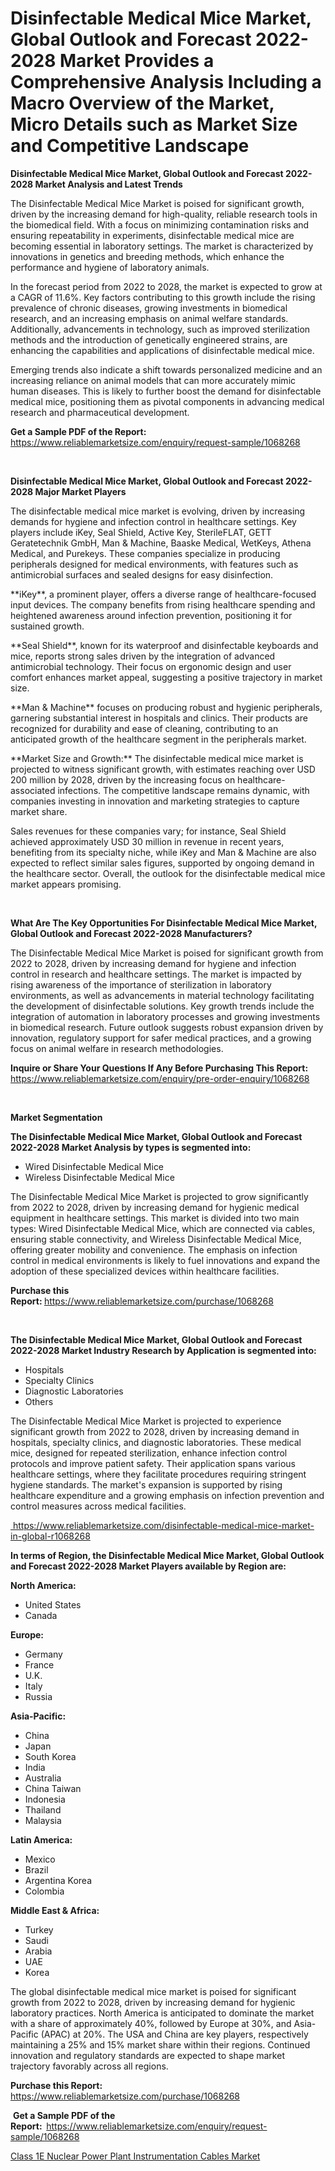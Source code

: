<p><h1>Disinfectable Medical Mice Market, Global Outlook and Forecast 2022-2028 Market Provides a Comprehensive Analysis Including a Macro Overview of the Market, Micro Details such as Market Size and Competitive Landscape</h1></p><p><strong>Disinfectable Medical Mice Market, Global Outlook and Forecast 2022-2028 Market Analysis and Latest Trends</strong></p>
<p><p>The Disinfectable Medical Mice Market is poised for significant growth, driven by the increasing demand for high-quality, reliable research tools in the biomedical field. With a focus on minimizing contamination risks and ensuring repeatability in experiments, disinfectable medical mice are becoming essential in laboratory settings. The market is characterized by innovations in genetics and breeding methods, which enhance the performance and hygiene of laboratory animals.</p><p>In the forecast period from 2022 to 2028, the market is expected to grow at a CAGR of 11.6%. Key factors contributing to this growth include the rising prevalence of chronic diseases, growing investments in biomedical research, and an increasing emphasis on animal welfare standards. Additionally, advancements in technology, such as improved sterilization methods and the introduction of genetically engineered strains, are enhancing the capabilities and applications of disinfectable medical mice.</p><p>Emerging trends also indicate a shift towards personalized medicine and an increasing reliance on animal models that can more accurately mimic human diseases. This is likely to further boost the demand for disinfectable medical mice, positioning them as pivotal components in advancing medical research and pharmaceutical development.</p></p>
<p><strong>Get a Sample PDF of the Report:&nbsp;</strong> <a href="https://www.reliablemarketsize.com/enquiry/request-sample/1068268?utm_campaign=2747&utm_medium=2&utm_source=Github&utm_content=ia&utm_term=21032025&utm_id=disinfectable-medical-mice-market-global-outlook-and-forecast-2022-2028">https://www.reliablemarketsize.com/enquiry/request-sample/1068268</a></p>
<p>&nbsp;</p>
<p><strong>Disinfectable Medical Mice Market, Global Outlook and Forecast 2022-2028 Major Market Players</strong></p>
<p><p>The disinfectable medical mice market is evolving, driven by increasing demands for hygiene and infection control in healthcare settings. Key players include iKey, Seal Shield, Active Key, SterileFLAT, GETT Geratetechnik GmbH, Man & Machine, Baaske Medical, WetKeys, Athena Medical, and Purekeys. These companies specialize in producing peripherals designed for medical environments, with features such as antimicrobial surfaces and sealed designs for easy disinfection.</p><p>**iKey**, a prominent player, offers a diverse range of healthcare-focused input devices. The company benefits from rising healthcare spending and heightened awareness around infection prevention, positioning it for sustained growth. </p><p>**Seal Shield**, known for its waterproof and disinfectable keyboards and mice, reports strong sales driven by the integration of advanced antimicrobial technology. Their focus on ergonomic design and user comfort enhances market appeal, suggesting a positive trajectory in market size.</p><p>**Man & Machine** focuses on producing robust and hygienic peripherals, garnering substantial interest in hospitals and clinics. Their products are recognized for durability and ease of cleaning, contributing to an anticipated growth of the healthcare segment in the peripherals market.</p><p>**Market Size and Growth:** The disinfectable medical mice market is projected to witness significant growth, with estimates reaching over USD 200 million by 2028, driven by the increasing focus on healthcare-associated infections. The competitive landscape remains dynamic, with companies investing in innovation and marketing strategies to capture market share.</p><p>Sales revenues for these companies vary; for instance, Seal Shield achieved approximately USD 30 million in revenue in recent years, benefiting from its specialty niche, while iKey and Man & Machine are also expected to reflect similar sales figures, supported by ongoing demand in the healthcare sector. Overall, the outlook for the disinfectable medical mice market appears promising.</p></p>
<p>&nbsp;</p>
<p><strong>What Are The Key Opportunities For Disinfectable Medical Mice Market, Global Outlook and Forecast 2022-2028 Manufacturers?</strong></p>
<p><p>The Disinfectable Medical Mice Market is poised for significant growth from 2022 to 2028, driven by increasing demand for hygiene and infection control in research and healthcare settings. The market is impacted by rising awareness of the importance of sterilization in laboratory environments, as well as advancements in material technology facilitating the development of disinfectable solutions. Key growth trends include the integration of automation in laboratory processes and growing investments in biomedical research. Future outlook suggests robust expansion driven by innovation, regulatory support for safer medical practices, and a growing focus on animal welfare in research methodologies.</p></p>
<p><strong>Inquire or Share Your Questions If Any Before Purchasing This Report:</strong> <a href="https://www.reliablemarketsize.com/enquiry/pre-order-enquiry/1068268?utm_campaign=2747&utm_medium=2&utm_source=Github&utm_content=ia&utm_term=21032025&utm_id=disinfectable-medical-mice-market-global-outlook-and-forecast-2022-2028">https://www.reliablemarketsize.com/enquiry/pre-order-enquiry/1068268</a></p>
<p>&nbsp;</p>
<p><strong>Market Segmentation</strong></p>
<p><strong>The Disinfectable Medical Mice Market, Global Outlook and Forecast 2022-2028 Market Analysis by types is segmented into:</strong></p>
<p><ul><li>Wired Disinfectable Medical Mice</li><li>Wireless Disinfectable Medical Mice</li></ul></p>
<p><p>The Disinfectable Medical Mice Market is projected to grow significantly from 2022 to 2028, driven by increasing demand for hygienic medical equipment in healthcare settings. This market is divided into two main types: Wired Disinfectable Medical Mice, which are connected via cables, ensuring stable connectivity, and Wireless Disinfectable Medical Mice, offering greater mobility and convenience. The emphasis on infection control in medical environments is likely to fuel innovations and expand the adoption of these specialized devices within healthcare facilities.</p></p>
<p><strong>Purchase this Report:&nbsp;</strong><a href="https://www.reliablemarketsize.com/purchase/1068268?utm_campaign=2747&utm_medium=2&utm_source=Github&utm_content=ia&utm_term=21032025&utm_id=disinfectable-medical-mice-market-global-outlook-and-forecast-2022-2028">https://www.reliablemarketsize.com/purchase/1068268</a></p>
<p>&nbsp;</p>
<p><strong>The Disinfectable Medical Mice Market, Global Outlook and Forecast 2022-2028 Market Industry Research by Application is segmented into:</strong></p>
<p><ul><li>Hospitals</li><li>Specialty Clinics</li><li>Diagnostic Laboratories</li><li>Others</li></ul></p>
<p><p>The Disinfectable Medical Mice Market is projected to experience significant growth from 2022 to 2028, driven by increasing demand in hospitals, specialty clinics, and diagnostic laboratories. These medical mice, designed for repeated sterilization, enhance infection control protocols and improve patient safety. Their application spans various healthcare settings, where they facilitate procedures requiring stringent hygiene standards. The market's expansion is supported by rising healthcare expenditure and a growing emphasis on infection prevention and control measures across medical facilities.</p></p>
<p><a href="https://www.reliablemarketsize.com/disinfectable-medical-mice-market-in-global-r1068268?utm_campaign=2747&utm_medium=2&utm_source=Github&utm_content=ia&utm_term=21032025&utm_id=disinfectable-medical-mice-market-global-outlook-and-forecast-2022-2028">&nbsp;https://www.reliablemarketsize.com/disinfectable-medical-mice-market-in-global-r1068268</a></p>
<p><strong>In terms of Region, the Disinfectable Medical Mice Market, Global Outlook and Forecast 2022-2028 Market Players available by Region are:</strong></p>
<p>
    <p> <strong> North America: </strong>
        <ul>
            <li>United States</li>
            <li>Canada</li>
        </ul>
        </p> 
    <p> <strong> Europe: </strong>
        <ul>
            <li>Germany</li>
            <li>France</li>
            <li>U.K.</li>
            <li>Italy</li>
            <li>Russia</li>
        </ul>
        </p> 
    <p> <strong> Asia-Pacific: </strong>
        <ul>
            <li>China</li>
            <li>Japan</li>
            <li>South Korea</li>
            <li>India</li>
            <li>Australia</li>
            <li>China Taiwan</li>
            <li>Indonesia</li>
            <li>Thailand</li>
            <li>Malaysia</li>
        </ul>
        </p> 
    <p> <strong> Latin America: </strong>
        <ul>
            <li>Mexico</li>
            <li>Brazil</li>
            <li>Argentina Korea</li>
            <li>Colombia</li>
        </ul>
        </p> 
    <p> <strong> Middle East & Africa: </strong>
        <ul>
            <li>Turkey</li>
            <li>Saudi</li>
            <li>Arabia</li>
            <li>UAE</li>
            <li>Korea</li>
        </ul>
    </p>
    </p>
<p><p>The global disinfectable medical mice market is poised for significant growth from 2022 to 2028, driven by increasing demand for hygienic laboratory practices. North America is anticipated to dominate the market with a share of approximately 40%, followed by Europe at 30%, and Asia-Pacific (APAC) at 20%. The USA and China are key players, respectively maintaining a 25% and 15% market share within their regions. Continued innovation and regulatory standards are expected to shape market trajectory favorably across all regions.</p></p>
<p><strong>Purchase this Report: </strong><a href="https://www.reliablemarketsize.com/purchase/1068268?utm_campaign=2747&utm_medium=2&utm_source=Github&utm_content=ia&utm_term=21032025&utm_id=disinfectable-medical-mice-market-global-outlook-and-forecast-2022-2028">https://www.reliablemarketsize.com/purchase/1068268</a></p>
<p>&nbsp;<strong>Get a Sample PDF of the Report:&nbsp;&nbsp;</strong><a href="https://www.reliablemarketsize.com/enquiry/request-sample/1068268?utm_campaign=2747&utm_medium=2&utm_source=Github&utm_content=ia&utm_term=21032025&utm_id=disinfectable-medical-mice-market-global-outlook-and-forecast-2022-2028">https://www.reliablemarketsize.com/enquiry/request-sample/1068268</a></p>
<p><strong></strong></p>
<p><p><a href="https://github.com/oduorsarath9/Market-Research-Report-List-1/blob/main/class-1e-nuclear-power-plant-instrumentation-cables-market.md?utm_campaign=2747&utm_medium=2&utm_source=Github&utm_content=ia&utm_term=21032025&utm_id=disinfectable-medical-mice-market-global-outlook-and-forecast-2022-2028">Class 1E Nuclear Power Plant Instrumentation Cables Market</a></p></p>